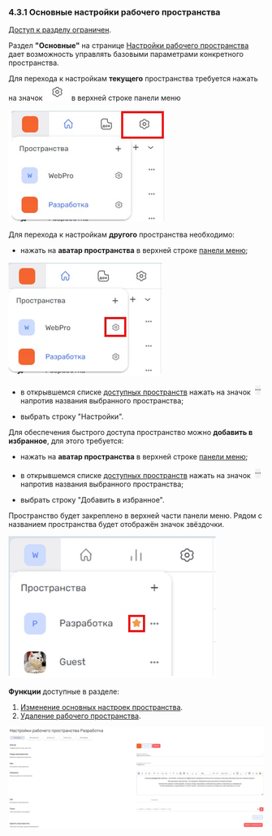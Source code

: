 ### 4.3.1 Основные настройки рабочего пространства

[Доступ к разделу ограничен](../../9_roles_&_access/9.2_access.md).  

Раздел **"Основные"** на странице [Настройки рабочего пространства](../4.3_settings.md) дает возможность управлять базовыми параметрами конкретного пространства.  

Для перехода к настройкам **текущего** пространства требуется нажать на значок ![шестерёнка](/imgs/шестерёнка.jpg) в верхней строке панели меню

![4.3-0](/imgs/4.3-0.jpg)

Для перехода к настройкам **другого** пространства необходимо:

- нажать на **аватар пространства** в верхней строке [панели меню](../../3_menu/3_menu.md);

![4.3-1](/imgs/4.3-1.jpg)

- в открывшемся списке [доступных пространств](../4.1_me_workspaces.md) нажать на значок ![значок_3точки](/imgs/значок_3точки.jpg) напротив названия выбранного пространства;

- выбрать строку "Настройки".


Для обеспечения быстрого доступа пространство можно **добавить в избранное**, для этого требуется:

- нажать на **аватар пространства** в верхней строке [панели меню](../../3_menu/3_menu.md);

- в открывшемся списке [доступных пространств](../4.1_me_workspaces.md) нажать на значок ![значок_3точки](/imgs/значок_3точки.jpg) напротив названия выбранного пространства;

- выбрать строку "Добавить в избранное".

Пространство будет закреплено в верхней части панели меню. Рядом с названием пространства будет отображён значок звёздочки.

![favourite_space](/imgs/favourite_space.jpg)


**Функции** доступные в разделе:  

1. [Изменение основных настроек пространства](4_workspace/4.3_settings/4.3.1_main/4.3.1.1_edit.md).
2. [Удаление рабочего пространства](4_workspace/4.3_settings/4.3.1_main/4.3.1.2_delete.md).

![4.3-2](/imgs/4.3-2.jpg)
